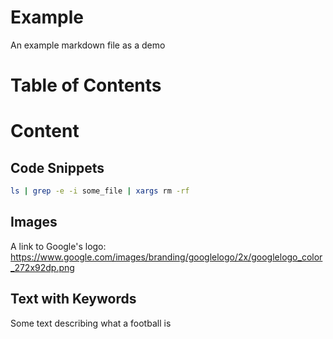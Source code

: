 # Example

An example markdown file as a demo

# Table of Contents

# Content

## Code Snippets

```sh
ls | grep -e -i some_file | xargs rm -rf
```

## Images

A link to Google's logo:
https://www.google.com/images/branding/googlelogo/2x/googlelogo_color_272x92dp.png

## Text with Keywords

Some text describing what a football is
